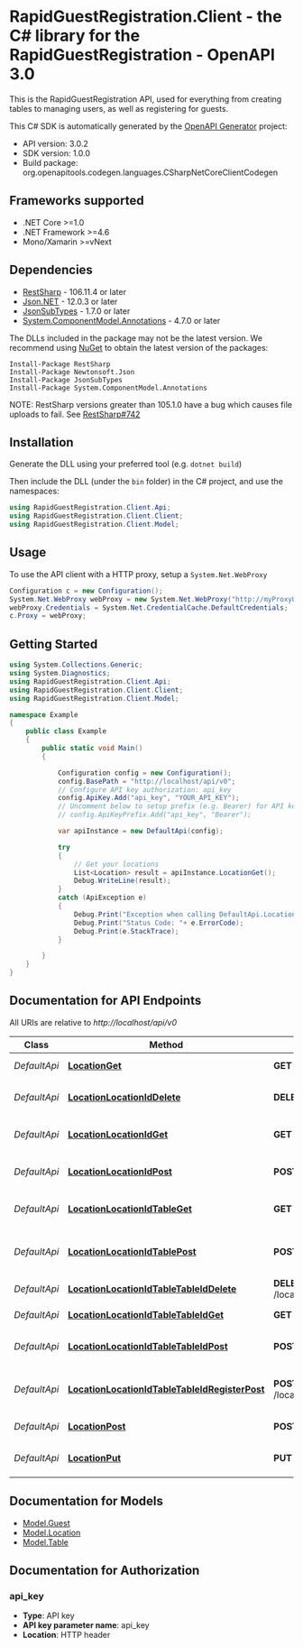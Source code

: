 # RapidGuestRegistration.Client - the C# library for the RapidGuestRegistration - OpenAPI 3.0

This is the RapidGuestRegistration API, used for everything from creating tables to managing users, as well as registering for guests.

This C# SDK is automatically generated by the [OpenAPI Generator](https://openapi-generator.tech) project:

- API version: 3.0.2
- SDK version: 1.0.0
- Build package: org.openapitools.codegen.languages.CSharpNetCoreClientCodegen

<a name="frameworks-supported"></a>
## Frameworks supported
- .NET Core >=1.0
- .NET Framework >=4.6
- Mono/Xamarin >=vNext

<a name="dependencies"></a>
## Dependencies

- [RestSharp](https://www.nuget.org/packages/RestSharp) - 106.11.4 or later
- [Json.NET](https://www.nuget.org/packages/Newtonsoft.Json/) - 12.0.3 or later
- [JsonSubTypes](https://www.nuget.org/packages/JsonSubTypes/) - 1.7.0 or later
- [System.ComponentModel.Annotations](https://www.nuget.org/packages/System.ComponentModel.Annotations) - 4.7.0 or later

The DLLs included in the package may not be the latest version. We recommend using [NuGet](https://docs.nuget.org/consume/installing-nuget) to obtain the latest version of the packages:
```
Install-Package RestSharp
Install-Package Newtonsoft.Json
Install-Package JsonSubTypes
Install-Package System.ComponentModel.Annotations
```

NOTE: RestSharp versions greater than 105.1.0 have a bug which causes file uploads to fail. See [RestSharp#742](https://github.com/restsharp/RestSharp/issues/742)

<a name="installation"></a>
## Installation
Generate the DLL using your preferred tool (e.g. `dotnet build`)

Then include the DLL (under the `bin` folder) in the C# project, and use the namespaces:
```csharp
using RapidGuestRegistration.Client.Api;
using RapidGuestRegistration.Client.Client;
using RapidGuestRegistration.Client.Model;
```
<a name="usage"></a>
## Usage

To use the API client with a HTTP proxy, setup a `System.Net.WebProxy`
```csharp
Configuration c = new Configuration();
System.Net.WebProxy webProxy = new System.Net.WebProxy("http://myProxyUrl:80/");
webProxy.Credentials = System.Net.CredentialCache.DefaultCredentials;
c.Proxy = webProxy;
```

<a name="getting-started"></a>
## Getting Started

```csharp
using System.Collections.Generic;
using System.Diagnostics;
using RapidGuestRegistration.Client.Api;
using RapidGuestRegistration.Client.Client;
using RapidGuestRegistration.Client.Model;

namespace Example
{
    public class Example
    {
        public static void Main()
        {

            Configuration config = new Configuration();
            config.BasePath = "http://localhost/api/v0";
            // Configure API key authorization: api_key
            config.ApiKey.Add("api_key", "YOUR_API_KEY");
            // Uncomment below to setup prefix (e.g. Bearer) for API key, if needed
            // config.ApiKeyPrefix.Add("api_key", "Bearer");

            var apiInstance = new DefaultApi(config);

            try
            {
                // Get your locations
                List<Location> result = apiInstance.LocationGet();
                Debug.WriteLine(result);
            }
            catch (ApiException e)
            {
                Debug.Print("Exception when calling DefaultApi.LocationGet: " + e.Message );
                Debug.Print("Status Code: "+ e.ErrorCode);
                Debug.Print(e.StackTrace);
            }

        }
    }
}
```

<a name="documentation-for-api-endpoints"></a>
## Documentation for API Endpoints

All URIs are relative to *http://localhost/api/v0*

Class | Method | HTTP request | Description
------------ | ------------- | ------------- | -------------
*DefaultApi* | [**LocationGet**](docs/DefaultApi.md#locationget) | **GET** /location | Get your locations
*DefaultApi* | [**LocationLocationIdDelete**](docs/DefaultApi.md#locationlocationiddelete) | **DELETE** /location/{locationId} | Delete a specific location.
*DefaultApi* | [**LocationLocationIdGet**](docs/DefaultApi.md#locationlocationidget) | **GET** /location/{locationId} | Get a specific location.
*DefaultApi* | [**LocationLocationIdPost**](docs/DefaultApi.md#locationlocationidpost) | **POST** /location/{locationId} | Update an existing location
*DefaultApi* | [**LocationLocationIdTableGet**](docs/DefaultApi.md#locationlocationidtableget) | **GET** /location/{locationId}/table | Get your location's tables
*DefaultApi* | [**LocationLocationIdTablePost**](docs/DefaultApi.md#locationlocationidtablepost) | **POST** /location/{locationId}/table | Add a new table on this location
*DefaultApi* | [**LocationLocationIdTableTableIdDelete**](docs/DefaultApi.md#locationlocationidtabletableiddelete) | **DELETE** /location/{locationId}/table/{tableId} | Delete this table
*DefaultApi* | [**LocationLocationIdTableTableIdGet**](docs/DefaultApi.md#locationlocationidtabletableidget) | **GET** /location/{locationId}/table/{tableId} | Get your tables
*DefaultApi* | [**LocationLocationIdTableTableIdPost**](docs/DefaultApi.md#locationlocationidtabletableidpost) | **POST** /location/{locationId}/table/{tableId} | Update an existing table
*DefaultApi* | [**LocationLocationIdTableTableIdRegisterPost**](docs/DefaultApi.md#locationlocationidtabletableidregisterpost) | **POST** /location/{locationId}/table/{tableId}/register | Register on this table on this location.
*DefaultApi* | [**LocationPost**](docs/DefaultApi.md#locationpost) | **POST** /location | Add a new location
*DefaultApi* | [**LocationPut**](docs/DefaultApi.md#locationput) | **PUT** /location | Update an existing location


<a name="documentation-for-models"></a>
## Documentation for Models

 - [Model.Guest](docs/Guest.md)
 - [Model.Location](docs/Location.md)
 - [Model.Table](docs/Table.md)


<a name="documentation-for-authorization"></a>
## Documentation for Authorization

<a name="api_key"></a>
### api_key

- **Type**: API key
- **API key parameter name**: api_key
- **Location**: HTTP header

